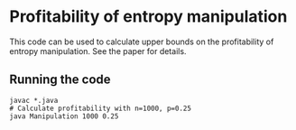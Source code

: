 # Profitability of entropy manipulation

This code can be used to calculate upper bounds on the profitability of entropy manipulation. See the paper for details.


## Running the code

```shell
javac *.java
# Calculate profitability with n=1000, p=0.25
java Manipulation 1000 0.25
```
